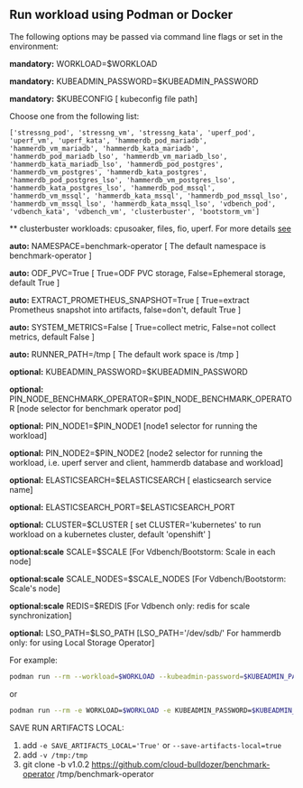 
## Run workload using Podman or Docker

The following options may be passed via command line flags or set in the environment:

**mandatory:** WORKLOAD=$WORKLOAD

**mandatory:** KUBEADMIN_PASSWORD=$KUBEADMIN_PASSWORD

**mandatory:** $KUBECONFIG [ kubeconfig file path]

Choose one from the following list:

`['stressng_pod', 'stressng_vm', 'stressng_kata', 'uperf_pod', 'uperf_vm', 'uperf_kata', 'hammerdb_pod_mariadb', 'hammerdb_vm_mariadb', 'hammerdb_kata_mariadb', 'hammerdb_pod_mariadb_lso', 'hammerdb_vm_mariadb_lso', 'hammerdb_kata_mariadb_lso', 'hammerdb_pod_postgres', 'hammerdb_vm_postgres', 'hammerdb_kata_postgres', 'hammerdb_pod_postgres_lso', 'hammerdb_vm_postgres_lso', 'hammerdb_kata_postgres_lso', 'hammerdb_pod_mssql', 'hammerdb_vm_mssql', 'hammerdb_kata_mssql', 'hammerdb_pod_mssql_lso', 'hammerdb_vm_mssql_lso', 'hammerdb_kata_mssql_lso', 'vdbench_pod', 'vdbench_kata', 'vdbench_vm', 'clusterbuster', 'bootstorm_vm']`

** clusterbuster workloads: cpusoaker, files, fio, uperf.  For more details [see](https://github.com/RobertKrawitz/OpenShift4-tools)

**auto:** NAMESPACE=benchmark-operator [ The default namespace is benchmark-operator ]

**auto:** ODF_PVC=True [ True=ODF PVC storage, False=Ephemeral storage, default True ]

**auto:** EXTRACT_PROMETHEUS_SNAPSHOT=True [ True=extract Prometheus snapshot into artifacts, false=don't, default True ]

**auto:** SYSTEM_METRICS=False [ True=collect metric, False=not collect metrics, default False ]

**auto:** RUNNER_PATH=/tmp [ The default work space is /tmp ]

**optional:** KUBEADMIN_PASSWORD=$KUBEADMIN_PASSWORD

**optional:** PIN_NODE_BENCHMARK_OPERATOR=$PIN_NODE_BENCHMARK_OPERATOR [node selector for benchmark operator pod]

**optional:** PIN_NODE1=$PIN_NODE1 [node1 selector for running the workload]

**optional:** PIN_NODE2=$PIN_NODE2 [node2 selector for running the workload, i.e. uperf server and client, hammerdb database and workload]

**optional:** ELASTICSEARCH=$ELASTICSEARCH [ elasticsearch service name]

**optional:** ELASTICSEARCH_PORT=$ELASTICSEARCH_PORT

**optional:** CLUSTER=$CLUSTER [ set CLUSTER='kubernetes' to run workload on a kubernetes cluster, default 'openshift' ]

**optional:scale** SCALE=$SCALE [For Vdbench/Bootstorm: Scale in each node]

**optional:scale** SCALE_NODES=$SCALE_NODES [For Vdbench/Bootstorm: Scale's node]

**optional:scale** REDIS=$REDIS [For Vdbench only: redis for scale synchronization]

**optional:** LSO_PATH=$LSO_PATH [LSO_PATH='/dev/sdb/' For hammerdb only: for using Local Storage Operator]

For example:

```sh
podman run --rm --workload=$WORKLOAD --kubeadmin-password=$KUBEADMIN_PASSWORD --pin-node-benchmark-operator=$PIN_NODE_BENCHMARK_OPERATOR --pin-node1=$PIN_NODE1 --pin-node2=$PIN_NODE2 --elasticsearch=$ELASTICSEARCH --elasticsearch-port=$ELASTICSEARCH_PORT -v $KUBECONFIG:/root/.kube/config --privileged quay.io/ebattat/benchmark-runner:latest
```
or
```sh
podman run --rm -e WORKLOAD=$WORKLOAD -e KUBEADMIN_PASSWORD=$KUBEADMIN_PASSWORD -e PIN_NODE_BENCHMARK_OPERATOR=$PIN_NODE_BENCHMARK_OPERATOR -e PIN_NODE1=$PIN_NODE1 -e PIN_NODE2=$PIN_NODE2 -e ELASTICSEARCH=$ELASTICSEARCH -e ELASTICSEARCH_PORT=$ELASTICSEARCH_PORT -e log_level=INFO -v $KUBECONFIG:/root/.kube/config --privileged quay.io/ebattat/benchmark-runner:latest
```
SAVE RUN ARTIFACTS LOCAL:
1. add `-e SAVE_ARTIFACTS_LOCAL='True'` or `--save-artifacts-local=true`
2. add `-v /tmp:/tmp`
3. git clone -b v1.0.2 https://github.com/cloud-bulldozer/benchmark-operator /tmp/benchmark-operator
